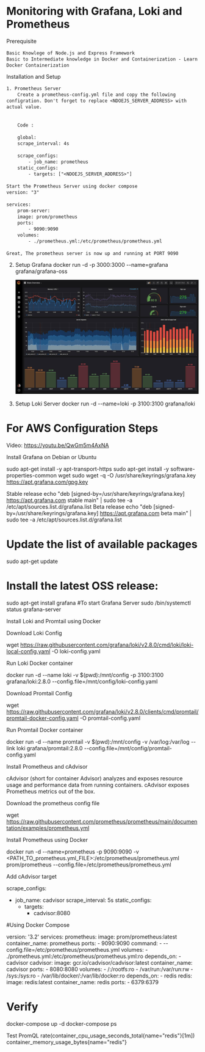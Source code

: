 ﻿# Monitoring with Grafana, Loki and Prometheus

Prerequisite

    Basic Knowlege of Node.js and Express Framework
    Basic to Intermediate knowledge in Docker and Containerization - Learn Docker Containerization
    
Installation and Setup

    1. Prometheus Server
        Create a prometheus-config.yml file and copy the following configration. Don't forget to replace <NDOEJS_SERVER_ADDRESS> with actual value.


        Code :

        global:
        scrape_interval: 4s

        scrape_configs:
            - job_name: prometheus
        static_configs:
            - targets: ["<NDOEJS_SERVER_ADDRESS>"]

    Start the Prometheus Server using docker compose
    version: "3"

    services:
        prom-server:
        image: prom/prometheus
        ports:
            - 9090:9090
        volumes:
            - ./prometheus.yml:/etc/prometheus/prometheus.yml

    Great, The prometheus server is now up and running at PORT 9090



2. Setup Grafana
    docker run -d -p 3000:3000 --name=grafana grafana/grafana-oss
    
    ![alt text](image.png)

3. Setup Loki Server
    docker run -d --name=loki -p 3100:3100 grafana/loki


# For AWS Configuration Steps

Video:
https://youtu.be/QwGm5m4AxNA

Install Grafana on Debian or Ubuntu

sudo apt-get install -y apt-transport-https
sudo apt-get install -y software-properties-common wget
sudo wget -q -O /usr/share/keyrings/grafana.key https://apt.grafana.com/gpg.key

Stable release
echo "deb [signed-by=/usr/share/keyrings/grafana.key] https://apt.grafana.com stable main" | sudo tee -a /etc/apt/sources.list.d/grafana.list
Beta release
echo "deb [signed-by=/usr/share/keyrings/grafana.key] https://apt.grafana.com beta main" | sudo tee -a /etc/apt/sources.list.d/grafana.list
# Update the list of available packages
sudo apt-get update

# Install the latest OSS release:
sudo apt-get install grafana
#To start Grafana Server
sudo /bin/systemctl status grafana-server



Install Loki and Promtail using Docker

Download Loki Config


wget https://raw.githubusercontent.com/grafana/loki/v2.8.0/cmd/loki/loki-local-config.yaml -O loki-config.yaml

Run Loki Docker container

docker run -d --name loki -v $(pwd):/mnt/config -p 3100:3100 grafana/loki:2.8.0 --config.file=/mnt/config/loki-config.yaml

Download Promtail Config

wget https://raw.githubusercontent.com/grafana/loki/v2.8.0/clients/cmd/promtail/promtail-docker-config.yaml -O promtail-config.yaml

Run Promtail Docker container

docker run -d --name promtail -v $(pwd):/mnt/config -v /var/log:/var/log --link loki grafana/promtail:2.8.0 --config.file=/mnt/config/promtail-config.yaml

Install Prometheus and cAdvisor

cAdvisor (short for container Advisor) analyzes and exposes resource usage and performance data from running containers. cAdvisor exposes Prometheus metrics out of the box.

Download the prometheus config file

wget https://raw.githubusercontent.com/prometheus/prometheus/main/documentation/examples/prometheus.yml

Install Prometheus using Docker

docker run -d --name=prometheus -p 9090:9090 -v <PATH_TO_prometheus.yml_FILE>:/etc/prometheus/prometheus.yml prom/prometheus --config.file=/etc/prometheus/prometheus.yml


Add cAdvisor target

scrape_configs:
- job_name: cadvisor
  scrape_interval: 5s
  static_configs:
  - targets:
    - cadvisor:8080


#Using Docker Compose


version: '3.2'
services:
  prometheus:
    image: prom/prometheus:latest
    container_name: prometheus
    ports:
    - 9090:9090
    command:
    - --config.file=/etc/prometheus/prometheus.yml
    volumes:
    - ./prometheus.yml:/etc/prometheus/prometheus.yml:ro
    depends_on:
    - cadvisor
  cadvisor:
    image: gcr.io/cadvisor/cadvisor:latest
    container_name: cadvisor
    ports:
    - 8080:8080
    volumes:
    - /:/rootfs:ro
    - /var/run:/var/run:rw
    - /sys:/sys:ro
    - /var/lib/docker/:/var/lib/docker:ro
    depends_on:
    - redis
  redis:
    image: redis:latest
    container_name: redis
    ports:
    - 6379:6379

#  Verify

docker-compose up -d
docker-compose ps

Test PromQL
rate(container_cpu_usage_seconds_total{name="redis"}[1m])
container_memory_usage_bytes{name="redis"}

